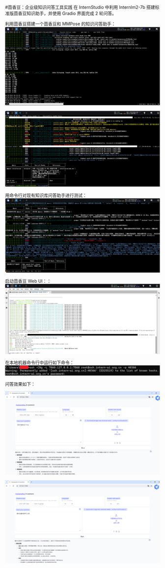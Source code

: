 #茴香豆：企业级知识问答工具实践
在 InternStudio 中利用 Internlm2-7b 搭建标准版茴香豆知识助手，并使用 Gradio 界面完成 2 轮问答。

利用茴香豆搭建一个茴香豆和 MMPose 的知识问答助手：</br>
<img src="img/1.png" /></br>

<img src="img/2.png" /></br>

用命令行对现有知识库问答助手进行测试：</br>
<img src="img/3.png" /></br>

启动茴香豆 Web UI：：</br>
<img src="img/4.png" /></br>

在本地机器命令行中运行如下命令：</br>
<img src="img/5.png" /></br>

问答效果如下：

<img src="img/6.png" /></br>

<img src="img/7.png" /></br>







